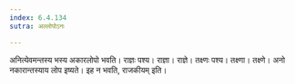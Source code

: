 ```yaml
---
index: 6.4.134
sutra: अल्लोपोऽनः

---
```

अनित्येवमन्तस्य भस्य अकारलोपो भवति। राज्ञः पश्य। राज्ञा। राज्ञे। तक्ष्णः पश्य। तक्ष्णा। तक्ष्णे। अनो नकारान्तस्याय लोप इष्यते। इह न भवति, राजकीयम् इति।